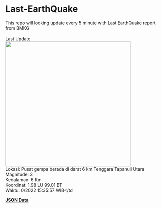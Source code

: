 # Last-EarthQuake
This repo will looking update every 5 minute with Last EarthQuake report from BMKG
<br>
<br>
Last Update
<br>
<img src="https://ews.bmkg.go.id/TEWS/data/20221015153557.mmi.jpg" width="400"/>
<br>
Lokasi: Pusat gempa berada di darat 6 km Tenggara Tapanuli Utara <br>
Magnitude: 3 <br>
Kedalaman: 6 Km <br>
Koordinat: 1.98 LU 99.01 BT <br>
Waktu: 0/2022 15:35:57 WIB</td <br>

<a href="./data/data.json">**JSON Data**</a>
